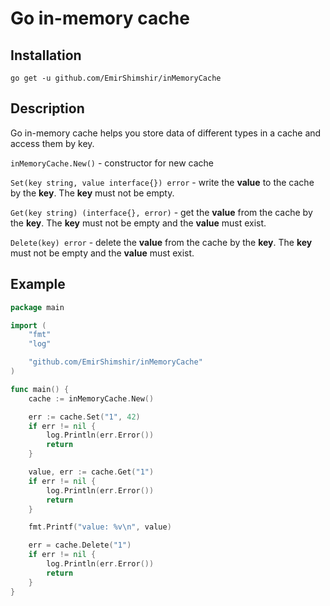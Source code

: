 # Go in-memory cache

## Installation

```
go get -u github.com/EmirShimshir/inMemoryCache
```

## Description
Go in-memory cache helps you store data of different types in a cache and access them by key.

```inMemoryCache.New()``` - constructor for new cache

```Set(key string, value interface{}) error``` - write the __value__ to the cache by the __key__. The __key__ must not be empty.

```Get(key string) (interface{}, error)``` - get the __value__ from the cache by the __key__. The __key__ must not be empty and the __value__ must exist.

```Delete(key) error``` - delete the __value__ from the cache by the __key__. The __key__ must not be empty and the __value__ must exist.

## Example

```go
package main

import (
	"fmt"
	"log"

	"github.com/EmirShimshir/inMemoryCache"
)

func main() {
	cache := inMemoryCache.New()

	err := cache.Set("1", 42)
	if err != nil {
		log.Println(err.Error())
		return
	}

	value, err := cache.Get("1")
	if err != nil {
		log.Println(err.Error())
		return
	}

	fmt.Printf("value: %v\n", value)

	err = cache.Delete("1")
	if err != nil {
		log.Println(err.Error())
		return
	}
}

```
